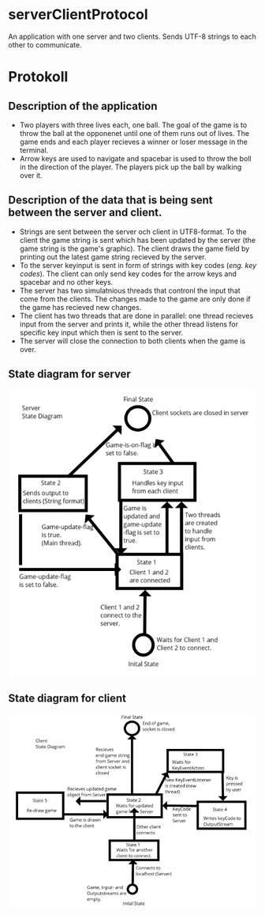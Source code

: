 # serverClientProtocol
An application with one server and two clients. Sends UTF-8 strings to each other to communicate.

# Protokoll

## Description of the application

* Two players with three lives each, one ball. The goal of the game is to throw the ball at the opponenet until one of them runs out of lives. The game ends and each player recieves a winner or loser message in the terminal.
* Arrow keys are used to navigate and spacebar is used to throw the boll in the direction of the player. The players pick up the ball by walking over it. 

## Description of the data that is being sent between the server and client. 

* Strings are sent between the server och client in UTF8-format. To the client the game string is sent which has been updated by the server (the game string is the game's graphic). The client draws the game field by printing out the latest game string recieved by the server.
* To the server keyinput is sent in form of strings with key codes (*eng. key codes*). The client can only send key codes for the arrow keys and spacebar and no other keys.
* The server has two simulatnious threads that contronl the input that come from the clients. The changes made to the game are only done if the game has recieved new changes.
* The client has two threads that are done in parallel: one thread recieves input from the server and prints it, while the other thread listens for specific key input which then is sent to the server.
* The server will close the connection to both clients when the game is over. 

## State diagram for server

![](server.png)

## State diagram for client

![](client.png)
